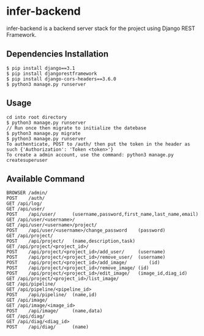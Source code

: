 # infer-backend

infer-backend is a backend server stack for the project using Django REST Framework.

## Dependencies Installation
	
	$ pip install django==3.1
	$ pip install djangorestframework
	$ pip install django-cors-headers==3.6.0
	$ python3 manage.py runserver

## Usage

	cd into root directory
	$ python3 manage.py runserver
	// Run once then migrate to initialize the datebase
	$ python3 manage.py migrate
	$ python3 manage.py runserver
	To authenticate, POST to /auth/ then put the token in the header as such {'Authorization': 'Token <token>'}
	To create a admin account, use the command: python3 manage.py createsuperuser

## Available Command

	BROWSER	/admin/
	POST	/auth/
	GET	/api/log/
	GET	/api/user/
	POST	/api/user/		(username,password,first_name,last_name,email)
	GET	/api/user/<username>/
	GET	/api/user/<username>/project/
	POST	/api/user/<username>/change_password	(password)
	GET	/api/project/
	POST	/api/project/	(name,description,task)
	GET	/api/project/<project_id>/
	POST	/api/project/<project_id>/add_user/		(username)
	POST	/api/project/<project_id>/remove_user/	(username)
	POST	/api/project/<project_id>/add_image/		(id)
	POST	/api/project/<project_id>/remove_image/	(id)
	POST	/api/project/<project_id>/edit_image/	(image_id,diag_id)
	GET	/api/project/<project_id>/list_image/
	GET	/api/pipeline/
	GET	/api/pipeline/<pipeline_id>
	POST	/api/pipeline/	(name,id)
	GET	/api/image/
	GET	/api/image/<image_id>
	POST	/api/image/		(name,data)
	GET	/api/diag/
	GET	/api/diag/<diag_id>
	POST	/api/diag/		(name)
